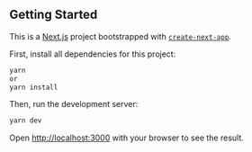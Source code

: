 ## Getting Started

This is a [Next.js](https://nextjs.org/) project bootstrapped with [`create-next-app`](https://github.com/vercel/next.js/tree/canary/packages/create-next-app).

First, install all dependencies for this project:

```bash
yarn
or
yarn install
```

Then, run the development server:

```bash
yarn dev
```

Open [http://localhost:3000](http://localhost:3000) with your browser to see the result.
